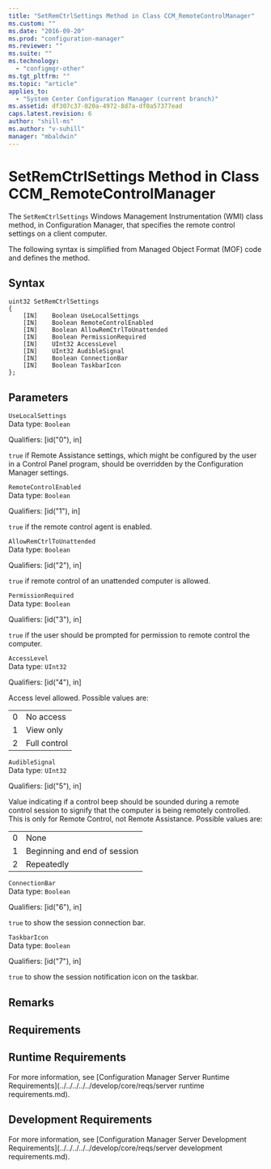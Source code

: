 ```yaml
---
title: "SetRemCtrlSettings Method in Class CCM_RemoteControlManager"
ms.custom: ""
ms.date: "2016-09-20"
ms.prod: "configuration-manager"
ms.reviewer: ""
ms.suite: ""
ms.technology: 
  - "configmgr-other"
ms.tgt_pltfrm: ""
ms.topic: "article"
applies_to: 
  - "System Center Configuration Manager (current branch)"
ms.assetid: df307c37-020a-4972-8d7a-df0a57377ead
caps.latest.revision: 6
author: "shill-ms"
ms.author: "v-suhill"
manager: "mbaldwin"
---
```

# SetRemCtrlSettings Method in Class CCM_RemoteControlManager
The `SetRemCtrlSettings` Windows Management Instrumentation (WMI) class method, in Configuration Manager, that specifies the remote control settings on a client computer.   
  
 The following syntax is simplified from Managed Object Format (MOF) code and defines the method.  
  
## Syntax  
  
```  
uint32 SetRemCtrlSettings   
{  
    [IN]    Boolean UseLocalSettings  
    [IN]    Boolean RemoteControlEnabled  
    [IN]    Boolean AllowRemCtrlToUnattended  
    [IN]    Boolean PermissionRequired  
    [IN]    UInt32 AccessLevel  
    [IN]    UInt32 AudibleSignal  
    [IN]    Boolean ConnectionBar  
    [IN]    Boolean TaskbarIcon  
};  
```  
  
## Parameters  
 `UseLocalSettings`  
 Data type: `Boolean`  
  
 Qualifiers: [id("0"), in]  
  
 `true` if Remote Assistance settings, which might be configured by the user in a Control Panel program, should be overridden by the Configuration Manager settings.    
  
 `RemoteControlEnabled`  
 Data type: `Boolean`  
  
 Qualifiers: [id("1"), in]  
  
 `true` if the remote control agent is enabled.   
  
 `AllowRemCtrlToUnattended`  
 Data type: `Boolean`  
  
 Qualifiers: [id("2"), in]  
  
 `true` if remote control of an unattended computer is allowed.    
  
 `PermissionRequired`  
 Data type: `Boolean`  
  
 Qualifiers: [id("3"), in]  
  
 `true` if the user should be prompted for permission to remote control the computer.   
  
 `AccessLevel`  
 Data type: `UInt32`  
  
 Qualifiers: [id("4"), in]  
  
 Access level allowed. Possible values are:   
  
|||  
|-|-|  
|0|No access|  
|1|View only|  
|2|Full control|  
  
 `AudibleSignal`  
 Data type: `UInt32`  
  
 Qualifiers: [id("5"), in]  
  
 Value indicating if a control beep should be sounded during a remote control session to signify that the computer is being remotely controlled. This is only for Remote Control, not Remote Assistance. Possible values are:   
  
|||  
|-|-|  
|0|None|  
|1|Beginning and end of session|  
|2|Repeatedly|  
  
 `ConnectionBar`  
 Data type: `Boolean`  
  
 Qualifiers: [id("6"), in]  
  
 `true` to show the session connection bar.    
  
 `TaskbarIcon`  
 Data type: `Boolean`  
  
 Qualifiers: [id("7"), in]  
  
 `true` to show the session notification icon on the taskbar.    
  
## Remarks  
  
## Requirements  
  
## Runtime Requirements  
 For more information, see [Configuration Manager Server Runtime Requirements](../../../../../develop/core/reqs/server runtime requirements.md).  
  
## Development Requirements  
 For more information, see [Configuration Manager Server Development Requirements](../../../../../develop/core/reqs/server development requirements.md).